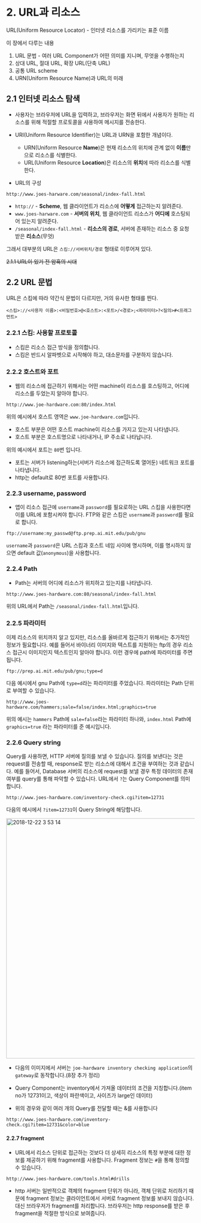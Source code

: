# 2. URL과 리소스

URL(Uniform Resource Locator) - 인터넷 리소스를 가리키는 표준 이름

이 장에서 다루는 내용

1. URL 문법 - 여러 URL Component가 어떤 의미를 지니며, 무엇을 수행하는지
1. 상대 URL, 절대 URL, 확장 URL(단축 URL)
1. 공통 URL scheme
1. URN(Uniform Resource Name)과 URL의 미래

## 2.1 인터넷 리소스 탐색

* 사용자는 브라우저에 URL을 입력하고, 브라우저는 화면 뒤에서 사용자가 원하는 리소스를 위해 적절할 프로토콜을 사용하여 메시지를 전송한다.
* URI(Uniform Resource Identifier)는 URL과 URN을 포함한 개념이다.
    * URN(Uniform Resource **Name**)은 현재 리소스의 위치에 관계 없이 **이름**만으로 리소스를 식별한다.
    * URL(Uniform Resource **Location**)은 리소스의 **위치**에 따라 리소스를 식별한다.


* URL의 구성

```
http://www.joes-harware.com/seasonal/index-fall.html
```

* `http://` - **Scheme**, 웹 클라이언트가 리소스에 **어떻게** 접근하는지 알려준다.
*  `www.joes-harware.com` - **서버의 위치**, 웹 클라이언트 리소스가 **어디에** 호스팅되어 있는지 알려준다.
*  `/seasonal/index-fall.html` - **리소스의 경로**, 서버에 존재하는 리소스 중 요청 받은 **리소스**(무엇)

그래서 대부분의 URL은 `스킴://서버위치/경로` 형태로 이루어져 있다.

~~2.1.1 URL이 있기 전 암흑의 시대~~

## 2.2 URL 문법

URL은 스킴에 따라 약간식 문법이 다르지만, 거의 유사한 형태를 띈다.

```
<스킴>://<사용자 이름>:<비밀번호>@<호스트>:<포트>/<경로>;<파라미터>?<질의>#<프래그먼트>
```

### 2.2.1 스킴: 사용할 프로토콜

* 스킴은 리소스 접근 방식을 정의합니다.
* 스킴은 반드시 알파벳으로 시작해야 하고, 대소문자를 구분하지 않습니다.

### 2.2.2 호스트와 포트

* 웹의 리소스에 접근하기 위해서는 어떤 machine이 리소스를 호스팅하고, 어디에 리소스를 두었는지 알아야 합니다.

```
http://www.joe-hardware.com:80/index.html
```

위의 예시에서 호스트 영역은 `www.joe-hardware.com`입니다.

* 호스트 부분은 어떤 호스트 machine이 리소스를 가지고 있는지 나타냅니다.
* 호스트 부분은 호스트명으로 나타내거나, IP 주소로 나타납니다.

위의 예시에서 포트는 `80`번 입니다.

* 포트는 서버가 listening하는(서버가 리소스에 접근하도록 열어둔) 네트워크 포트를 나타냅니다.
* http는 default로 80번 포트를 사용합니다.

### 2.2.3 username, password

* 앱이 리소스 접근에 `username`과 `password`를 필요로하는 URL 스킴을 사용한다면 이를 URL에 포함시켜야 합니다. FTP와 같은 스킴은 `username`과 `password`를 필요로 합니다.

```
ftp://username:my_passwd@ftp.prep.ai.mit.edu/pub/gnu
```

`username`과 `password`은 URL 스킴과 호스트 네임 사이에 명시하며, 이를 명시하지 않으면 default 값(`anonymous`)을 사용합니다. 

### 2.2.4 Path

* Path는 서버의 어디에 리소스가 위치하고 있는지를 나타냅니다.

```
http://www.joes-hardware.com:80/seasonal/index-fall.html
```

위의 URL에서 Path는 `/seasonal/index-fall.html`입니다.

### 2.2.5 파라미터

이제 리소스의 위치까지 알고 있지만, 리소스를 올바르게 접근하기 위해서는 추가적인 정보가 필요합니다. 예를 들어서 바이너리 이미지와 텍스트를 지원하는 ftp의 경우 리소스 접근시 이미지인지 텍스트인지 알아야 합니다. 이런 경우에 path에 파라미터를 주면 됩니다.

```
ftp://prep.ai.mit.edu/pub/gnu;type=d
```

다음 예시에서 gnu Path에 `type=d`라는 파라미터를 주었습니다. 파라미터는 Path 단위로 부여할 수 있습니다.

```
http://www.joes-
hardware.com/hammers;sale=false/index.html;graphics=true
```

위의 예시는 `hammers` Path에 `sale=false`라는 파라미터 하나와, `index.html` Path에 `graphics=true` 라는 파라미터를 준 예시입니다.

### 2.2.6 Query string

Query를 사용하면, HTTP 서버에 질의를 보낼 수 있습니다. 질의를 보낸다는 것은 request를 전송할 때, response로 받는 리소스에 대해서 조건을 부여하는 것과 같습니다. 예를 들어서, Database 서버의 리소스에 request를 보낼 경우 특정 데이터의 존재 여부를 query를 통해 파악할 수 있습니다. URL에서 `?`는 Query Component를 의미합니다.

```
http://www.joes-hardware.com/inventory-check.cgi?item=12731
```

다음의 예시에서 `?item=12731`이 Query String에 해당합니다.


<img width="640" alt="2018-12-22 3 53 14" src="https://user-images.githubusercontent.com/13018877/50371636-4a6efe00-0602-11e9-9ff2-0d1d1d7cf04b.png">

* 다음의 이미지에서 서버는 `joe-hardware inventory checking application`의 `gateway`로 동작합니다.(8장 추가 정리)
* Query Component는 inventory에서 가져올 데이터의 조건을 지칭합니다.(item no가 12731이고, 색상이 파란색이고, 사이즈가 large인 데이터)

* 위의 경우와 같이 여러 개의 Query를 전달할 때는 &를 사용합니다

```
http://www.joes-hardware.com/inventory-
check.cgi?item=12731&color=blue
```

#### 2.2.7 fragment

* URL에서 리소스 단위로 접근하는 것보다 더 상세히 리소스의 특정 부분에 대한 정보를 제공하기 위해 fragment를 사용합니다. Fragment 정보는 `#`을 통해 정의할 수 있습니다.

```
http://www.joes-hardware.com/tools.html#drills
```

* http 서버는 일반적으로 객체의 fragment 단위가 아니라, 객체 단위로 처리하기 때문에 fragment 정보는 클라이언트에서 서버로 fragment 정보를 보내지 않습니다. 대신 브라우저가 fragment를 처리합니다. 브라우저는 http response를 받은 후 fragment을 적절한 방식으로 보여줍니다.
